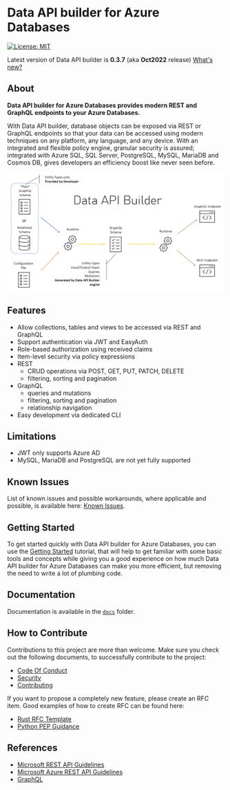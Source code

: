 # Data API builder for Azure Databases

[![License: MIT](https://img.shields.io/badge/license-MIT-blue.svg)](https://opensource.org/licenses/MIT)

Latest version of Data API builder is  **0.3.7** (aka **Oct2022** release) [What's new?](./docs/whats-new.md#version-037)

## About

**Data API builder for Azure Databases provides modern REST and GraphQL endpoints to your Azure Databases.**

With Data API builder, database objects can be exposed via REST or GraphQL endpoints so that your data can be accessed using modern techniques on any platform, any language, and any device. With an integrated and flexible policy engine, granular security is assured; integrated with Azure SQL, SQL Server, PostgreSQL, MySQL, MariaDB and Cosmos DB, gives developers an efficiency boost like never seen before.

![Data API Builder Architecture Overview Diagram](./docs/media/data-api-builder-overview.png)

## Features

- Allow collections, tables and views to be accessed via REST and GraphQL
- Support authentication via JWT and EasyAuth
- Role-based authorization using received claims
- Item-level security via policy expressions
- REST 
  - CRUD operations via POST, GET, PUT, PATCH, DELETE
  - filtering, sorting and pagination
- GraphQL 
  - queries and mutations
  - filtering, sorting and pagination
  - relationship navigation
- Easy development via dedicated CLI

## Limitations

- JWT only supports Azure AD
- MySQL, MariaDB and PostgreSQL are not yet fully supported

## Known Issues

List of known issues and possible workarounds, where applicable and possible, is available here: [Known Issues](./docs/known-issues.md).

## Getting Started

To get started quickly with Data API builder for Azure Databases, you can use the [Getting Started](./docs/getting-started/getting-started.md) tutorial, that will help to get familiar with some basic tools and concepts while giving you a good experience on how much Data API builder for Azure Databases can make you more efficient, but removing the need to write a lot of plumbing code.

## Documentation

Documentation is available in the [`docs`](./docs) folder.

## How to Contribute

Contributions to this project are more than welcome. Make sure you check out the following documents, to successfully contribute to the project:

- [Code Of Conduct](./CODE_OF_CONDUCT.md)
- [Security](./SECURITY.md)
- [Contributing](./CONTRIBUTING.md)

If you want to propose a completely new feature, please create an RFC item. Good examples of how to create RFC can be found here:

- [Rust RFC Template](https://github.com/rust-lang/rfcs/blob/master/0000-template.md)
- [Python PEP Guidance](https://www.python.org/dev/peps/pep-0001/#what-belongs-in-a-successful-pep)

## References

- [Microsoft REST API Guidelines](https://github.com/microsoft/api-guidelines/blob/vNext/Guidelines.md)
- [Microsoft Azure REST API Guidelines](https://github.com/microsoft/api-guidelines/blob/vNext/azure/Guidelines.md)
- [GraphQL](https://graphql.org/)
